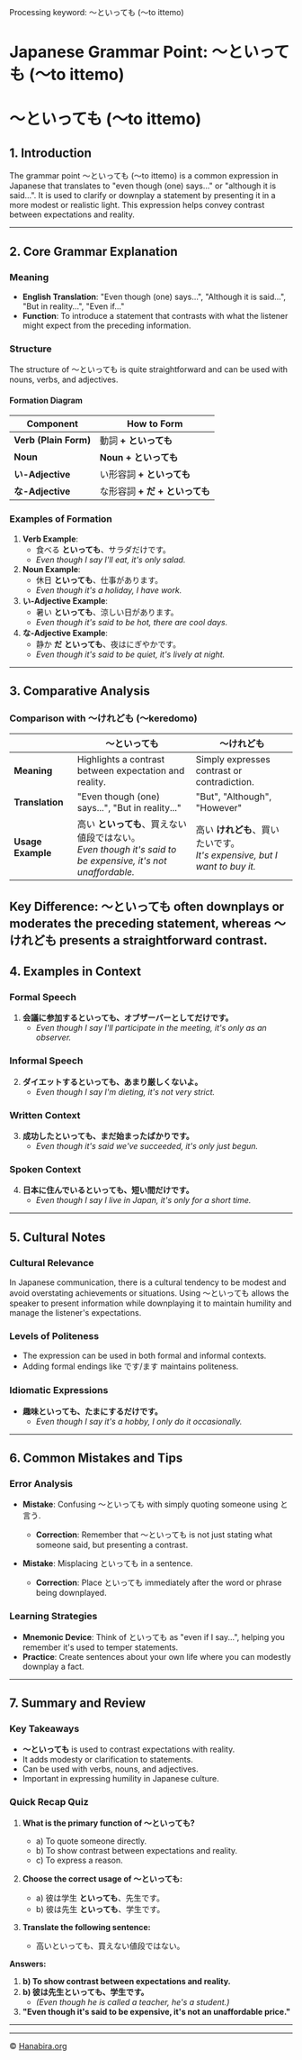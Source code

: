 Processing keyword: ～といっても (〜to ittemo)
# Japanese Grammar Point: ～といっても (〜to ittemo)
# ～といっても (〜to ittemo)
## 1. Introduction
The grammar point ～といっても (〜to ittemo) is a common expression in Japanese that translates to "even though (one) says..." or "although it is said...". It is used to clarify or downplay a statement by presenting it in a more modest or realistic light. This expression helps convey contrast between expectations and reality.

---
## 2. Core Grammar Explanation
### Meaning
- **English Translation**: "Even though (one) says...", "Although it is said...", "But in reality...", "Even if..."
- **Function**: To introduce a statement that contrasts with what the listener might expect from the preceding information.
### Structure
The structure of ～といっても is quite straightforward and can be used with nouns, verbs, and adjectives.
#### Formation Diagram
| **Component**       | **How to Form**                                       |
|---------------------|-------------------------------------------------------|
| **Verb (Plain Form)**    | 動詞 **+ といっても**                           |
| **Noun**            | **Noun** **+ といっても**                             |
| **い-Adjective**    | い形容詞 **+ といっても**                            |
| **な-Adjective**    | な形容詞 **+ だ** **+ といっても**                    |
### Examples of Formation
1. **Verb Example**:
   - 食べる **といっても**、サラダだけです。
   - *Even though I say I'll eat, it's only salad.*
2. **Noun Example**:
   - 休日 **といっても**、仕事があります。
   - *Even though it's a holiday, I have work.*
3. **い-Adjective Example**:
   - 暑い **といっても**、涼しい日があります。
   - *Even though it's said to be hot, there are cool days.*
4. **な-Adjective Example**:
   - 静か **だ** **といっても**、夜はにぎやかです。
   - *Even though it's said to be quiet, it's lively at night.*
---
## 3. Comparative Analysis
### Comparison with ～けれども (〜keredomo)
|                    | **～といっても**                                                      | **～けれども**                                              |
|--------------------|----------------------------------------------------------------------|------------------------------------------------------------|
| **Meaning**        | Highlights a contrast between expectation and reality.               | Simply expresses contrast or contradiction.                |
| **Translation**    | "Even though (one) says...", "But in reality..."                     | "But", "Although", "However"                               |
| **Usage Example**  | 高い **といっても**、買えない値段ではない。<br>*Even though it's said to be expensive, it's not unaffordable.* | 高い **けれども**、買いたいです。<br>*It's expensive, but I want to buy it.* |
**Key Difference**: ～といっても often downplays or moderates the preceding statement, whereas ～けれども presents a straightforward contrast.
---
## 4. Examples in Context
### Formal Speech
1. **会議に参加するといっても、オブザーバーとしてだけです。**
   - *Even though I say I'll participate in the meeting, it's only as an observer.*
### Informal Speech
2. **ダイエットするといっても、あまり厳しくないよ。**
   - *Even though I say I'm dieting, it's not very strict.*
### Written Context
3. **成功したといっても、まだ始まったばかりです。**
   - *Even though it's said we've succeeded, it's only just begun.*
### Spoken Context
4. **日本に住んでいるといっても、短い間だけです。**
   - *Even though I say I live in Japan, it's only for a short time.*
---
## 5. Cultural Notes
### Cultural Relevance
In Japanese communication, there is a cultural tendency to be modest and avoid overstating achievements or situations. Using ～といっても allows the speaker to present information while downplaying it to maintain humility and manage the listener's expectations.
### Levels of Politeness
- The expression can be used in both formal and informal contexts.
- Adding formal endings like です/ます maintains politeness.
### Idiomatic Expressions
- **趣味といっても、たまにするだけです。**
  - *Even though I say it's a hobby, I only do it occasionally.*
---
## 6. Common Mistakes and Tips
### Error Analysis
- **Mistake**: Confusing ～といっても with simply quoting someone using と言う.
  - **Correction**: Remember that ～といっても is not just stating what someone said, but presenting a contrast.
  
- **Mistake**: Misplacing といっても in a sentence.
  - **Correction**: Place といっても immediately after the word or phrase being downplayed.
### Learning Strategies
- **Mnemonic Device**: Think of といっても as "even if I say...", helping you remember it's used to temper statements.
- **Practice**: Create sentences about your own life where you can modestly downplay a fact.
---
## 7. Summary and Review
### Key Takeaways
- **～といっても** is used to contrast expectations with reality.
- It adds modesty or clarification to statements.
- Can be used with verbs, nouns, and adjectives.
- Important in expressing humility in Japanese culture.
### Quick Recap Quiz
1. **What is the primary function of ～といっても?**
   - a) To quote someone directly.
   - b) To show contrast between expectations and reality.
   - c) To express a reason.
   
2. **Choose the correct usage of ～といっても:**
   - a) 彼は学生 **といっても**、先生です。
   - b) 彼は先生 **といっても**、学生です。
3. **Translate the following sentence:**
   - 高いといっても、買えない値段ではない。
   
**Answers:**
1. **b) To show contrast between expectations and reality.**
2. **b) 彼は先生といっても、学生です。**
   - *(Even though he is called a teacher, he's a student.)*
3. **"Even though it's said to be expensive, it's not an unaffordable price."**
---


---

© [Hanabira.org](https://hanabira.org)
